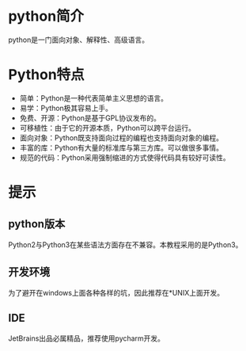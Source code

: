# python简介
python是一门面向对象、解释性、高级语言。
# Python特点
+ 简单：Python是一种代表简单主义思想的语言。
+ 易学：Python极其容易上手。
+ 免费、开源：Python是基于GPL协议发布的。
+ 可移植性：由于它的开源本质，Python可以跨平台运行。
+ 面向对象：Python既支持面向过程的编程也支持面向对象的编程。
+ 丰富的库：Python有大量的标准库与第三方库。可以做很多事情。
+ 规范的代码：Python采用强制缩进的方式使得代码具有较好可读性。

# 提示
## python版本
Python2与Python3在某些语法方面存在不兼容。本教程采用的是Python3。
## 开发环境
为了避开在windows上面各种各样的坑，因此推荐在*UNIX上面开发。
## IDE
JetBrains出品必属精品，推荐使用pycharm开发。
